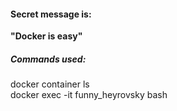 #### Secret message is:
**"Docker is easy"**

##### Commands used:
docker container ls  
docker exec -it funny_heyrovsky bash
